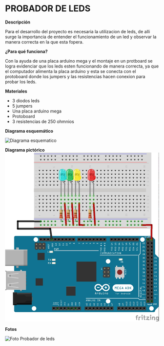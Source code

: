 # PROBADOR DE LEDS 
**Descripción** 

Para el desarrollo del proyecto es necesaria la utilizacion de leds, 
de alli surge la importancia de entender el funcionamiento de un led y
observar la manera correcta en la que esta fopera.

**¿Para qué funciona?** 

Con la ayuda de una placa arduino mega y el montaje en un protboard se 
logra evidenciar que los leds esten funcionando de manera correcta, ya 
que el computador alimenta la placa arduino y esta se conecta con el protoboard
donde los jumpers y las resistencias hacen conexion para probar los leds. 


**Materiales**
-  3 diodos leds
-  5 jumpers 
-  Una placa arduino mega
-  Protoboard 
-  3 resistencias de 250 ohmnios 


**Diagrama esquemático**

![Diagrama esquematico]( https://github.com/angelacastros/PROYECTO-1/blob/master/images/Untitled%20Sketch_esquem%C3%A1tico.jpg?raw=true)

**Diagrama pictórico**
![diagrama pictorico]( https://github.com/angelacastros/PROYECTO-1/blob/master/images/Untitled%20Sketch_bb.jpg?raw=true)


**Fotos**

![Foto Probador de leds ](https://github.com/angelacastros/PROYECTO-1/blob/master/images/20190212_154115.jpg?raw=true)

